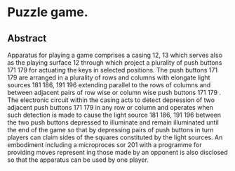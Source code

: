 # Puzzle game.

## Abstract
Apparatus for playing a game comprises a casing 12, 13 which serves also as the playing surface 12 through which project a plurality of push buttons 171 179 for actuating the keys in selected positions. The push buttons 171 179 are arranged in a plurality of rows and columns with elongate light sources 181 186, 191 196 extending parallel to the rows of columns and between adjacent pairs of row wise or column wise push buttons 171 179 . The electronic circuit within the casing acts to detect depression of two adjacent push buttons 171 179 in any row or column and operates when such detection is made to cause the light source 181 186, 191 196 between the two push buttons depressed to illuminate and remain illuminated until the end of the game so that by depressing pairs of push buttons in turn players can claim sides of the squares constituted by the light sources. An embodiment including a microproces sor 201 with a programme for providing moves represent ing those made by an opponent is also disclosed so that the apparatus can be used by one player.